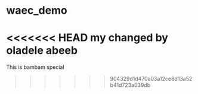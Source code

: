 # waec_demo
<<<<<<< HEAD
my changed by oladele abeeb
=======
This is bambam special
>>>>>>> 904329d1d470a03a12ce8d13a52b41d723a039db
